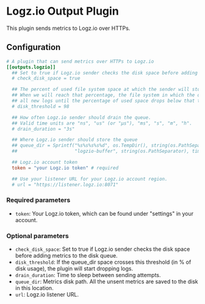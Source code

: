# Logz.io Output Plugin

This plugin sends metrics to Logz.io over HTTPs.

## Configuration

```toml
# A plugin that can send metrics over HTTPs to Logz.io
[[outputs.logzio]]
  ## Set to true if Logz.io sender checks the disk space before adding metrics to the disk queue.
  # check_disk_space = true

  ## The percent of used file system space at which the sender will stop queueing.
  ## When we will reach that percentage, the file system in which the queue is stored will drop
  ## all new logs until the percentage of used space drops below that threshold.
  # disk_threshold = 98

  ## How often Logz.io sender should drain the queue.
  ## Valid time units are "ns", "us" (or "µs"), "ms", "s", "m", "h".
  # drain_duration = "3s"

  ## Where Logz.io sender should store the queue
  ## queue_dir = Sprintf("%s%s%s%s%d", os.TempDir(), string(os.PathSeparator),
  ##                     "logzio-buffer", string(os.PathSeparator), time.Now().UnixNano())

  ## Logz.io account token
  token = "your Logz.io token" # required

  ## Use your listener URL for your Logz.io account region.
  # url = "https://listener.logz.io:8071"
```

### Required parameters

* `token`: Your Logz.io token, which can be found under "settings" in your account.

### Optional parameters

* `check_disk_space`: Set to true if Logz.io sender checks the disk space before adding metrics to the disk queue.
* `disk_threshold`: If the queue_dir space crosses this threshold (in % of disk usage), the plugin will start dropping logs.
* `drain_duration`: Time to sleep between sending attempts.
* `queue_dir`: Metrics disk path. All the unsent metrics are saved to the disk in this location.
* `url`: Logz.io listener URL.
